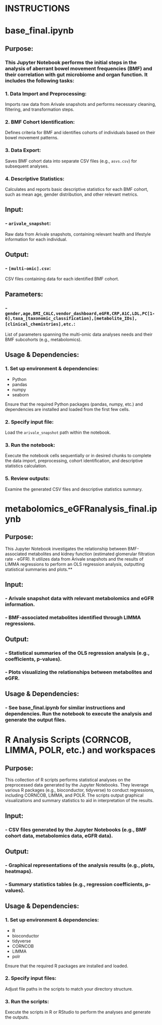 # INSTRUCTIONS

# base_final.ipynb

## Purpose:
### This Jupyter Notebook performs the initial steps in the analysis of aberrant bowel movement frequencies (BMF) and their correlation with gut microbiome and organ function. It includes the following tasks:
### 1.  Data Import and Preprocessing: 
Imports raw data from Arivale snapshots and performs necessary cleaning, filtering, and transformation steps.
### 2.  BMF Cohort Identification: 
Defines criteria for BMF and identifies cohorts of individuals based on their bowel movement patterns.
### 3.  Data Export: 
Saves BMF cohort data into separate CSV files (e.g., `asvs.csv`) for subsequent analyses.
### 4.  Descriptive Statistics:
Calculates and reports basic descriptive statistics for each BMF cohort, such as mean age, gender distribution, and other relevant metrics.

## Input:
### - `arivale_snapshot`: 
Raw data from Arivale snapshots, containing relevant health and lifestyle information for each individual.

## Output:
### - `[multi-omic].csv`: 
CSV files containing data for each identified BMF cohort.

## Parameters:
### - `gender,age,BMI_CALC,vendor_dashboard,eGFR,CRP,A1C,LDL,PC[1-6],taxa_[taxonomic_classification],[metabolite_IDs],[clinical_chemistries],etc.`: 
List of parameters spanning the multi-omic data analyses needs and their BMF subcohorts (e.g., metabolomics).

## Usage & Dependencies:
### 1.  Set up environment & dependencies:
- Python 
- pandas
- numpy
- seaborn

Ensure that the required Python packages (pandas, numpy, etc.) and dependencies are installed and loaded from the first few cells.
### 2. Specify input file:
Load the `arivale_snapshot` path within the notebook.
### 3. Run the notebook: 
Execute the notebook cells sequentially or in desired chunks to complete the data import, preprocessing, cohort identification, and descriptive statistics calculation.
### 5.  Review outputs: 
Examine the generated CSV files and descriptive statistics summary.

# metabolomics_eGFRanalysis_final.ipynb

## Purpose:
This Jupyter Notebook investigates the relationship between BMF-associated metabolites and kidney function (estimated glomerular filtration rate - eGFR). It utilizes data from Arivale snapshots and the results of LIMMA regressions to perform an OLS regression analysis, outputting statistical summaries and plots.**
## Input:
### - Arivale snapshot data with relevant metabolomics and eGFR information.
### - BMF-associated metabolites identified through LIMMA regressions.
## Output:
### - Statistical summaries of the OLS regression analysis (e.g., coefficients, p-values).
### - Plots visualizing the relationships between metabolites and eGFR.
## Usage & Dependencies:
### - See base_final.ipynb for similar instructions and dependencies. Run the notebook to execute the analysis and generate the output files.

# R Analysis Scripts (CORNCOB, LIMMA, POLR, etc.) and workspaces

## Purpose:
This collection of R scripts performs statistical analyses on the preprocessed data generated by the Jupyter Notebooks. They leverage various R packages (e.g., bioconductor, tidyverse) to conduct regressions, including CORNCOB, LIMMA, and POLR. The scripts output graphical visualizations and summary statistics to aid in interpretation of the results.

## Input:
### - CSV files generated by the Jupyter Notebooks (e.g., BMF cohort data, metabolomics data, eGFR data).

## Output:
### - Graphical representations of the analysis results (e.g., plots, heatmaps).
### - Summary statistics tables (e.g., regression coefficients, p-values).

## Usage & Dependencies:
### 1. Set up environment & dependencies:
- R
- bioconductor
- tidyverse
- CORNCOB
- LIMMA
- polr

Ensure that the required R packages are installed and loaded.
### 2. Specify input files:
Adjust file paths in the scripts to match your directory structure.
### 3. Run the scripts:
Execute the scripts in R or RStudio to perform the analyses and generate the outputs.



